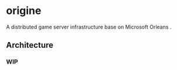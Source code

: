 # origine
A  distributed game server infrastructure base on Microsoft Orleans . 

## Architecture



### WIP

